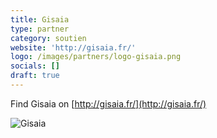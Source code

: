 ```yaml
---
title: Gisaia
type: partner
category: soutien
website: 'http://gisaia.fr/'
logo: /images/partners/logo-gisaia.png
socials: []
draft: true
---
```


Find Gisaia on [http://gisaia.fr/](http://gisaia.fr/)

![Gisaia](/images/partners/logo-gisaia.png)
